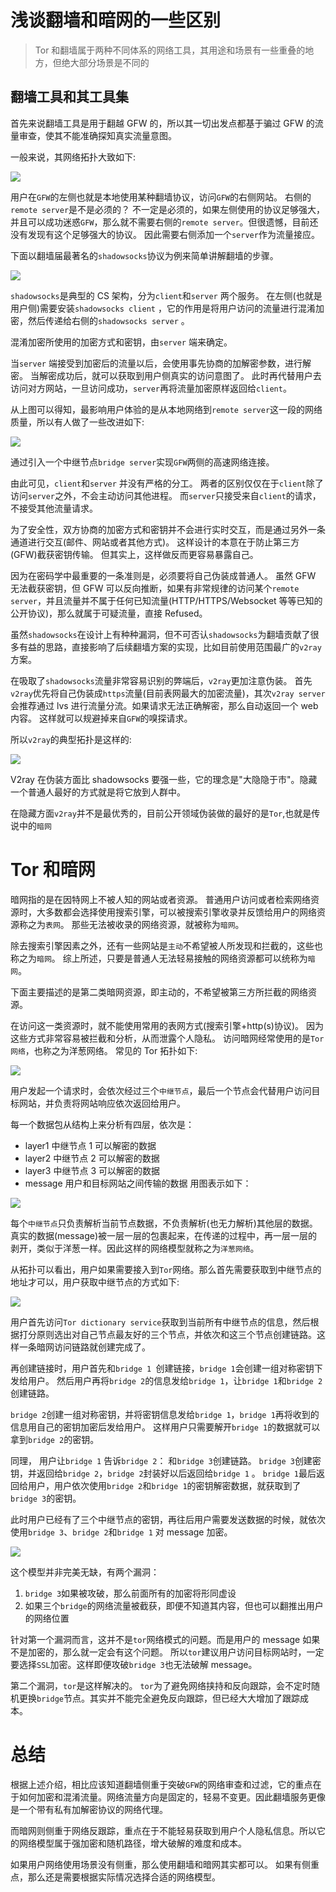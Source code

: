 # 浅谈翻墙和暗网的一些区别

> Tor 和翻墙属于两种不同体系的网络工具，其用途和场景有一些重叠的地方，但绝大部分场景是不同的

## 翻墙工具和其工具集

首先来说翻墙工具是用于翻越 GFW 的，所以其一切出发点都基于骗过 GFW 的流量审查，使其不能准确探知真实流量意图。

一般来说，其网络拓扑大致如下:

![](https://p.ipic.vip/lf62s2.png)

用户在`GFW`的左侧也就是本地使用某种翻墙协议，访问`GFW`的右侧网站。 右侧的`remote server`是不是必须的？ 不一定是必须的，如果左侧使用的协议足够强大，并且可以成功迷惑`GFW`，那么就不需要右侧的`remote server`。但很遗憾，目前还没有发现有这个足够强大的协议。 因此需要右侧添加一个`server`作为流量接应。

下面以翻墙届最著名的`shadowsocks`协议为例来简单讲解翻墙的步骤。

![](https://p.ipic.vip/yijo9i.png)

`shadowsocks`是典型的 CS 架构，分为`client`和`server` 两个服务。 在左侧(也就是用户侧)需要安装`shadowsocks client` ，它的作用是将用户访问的流量进行混淆加密，然后传递给右侧的`shadowsocks server` 。

混淆加密所使用的加密方式和密钥，由`server` 端来确定。

当`server` 端接受到加密后的流量以后，会使用事先协商的加解密参数，进行解密。 当解密成功后，就可以获取到用户侧真实的访问意图了。 此时再代替用户去访问对方网站，一旦访问成功，`server`再将流量加密原样返回给`client`。

从上图可以得知，最影响用户体验的是从本地网络到`remote server`这一段的网络质量，所以有人做了一些改进如下:

![](https://p.ipic.vip/a7o90u.png)

通过引入一个中继节点`bridge server`实现`GFW`两侧的高速网络连接。

由此可见，`client`和`server` 并没有严格的分工。 两者的区别仅仅在于`client`除了访问`server`之外，不会主动访问其他进程。 而`server`只接受来自`client`的请求，不接受其他流量请求。

为了安全性，双方协商的加密方式和密钥并不会进行实时交互，而是通过另外一条通道进行交互(邮件、网站或者其他方式)。 这样设计的本意在于防止第三方(GFW)截获密钥传输。 但其实上，这样做反而更容易暴露自己。

因为在密码学中最重要的一条准则是，必须要将自己伪装成普通人。 虽然 GFW 无法截获密钥，但 GFW 可以反向推断，如果有非常规律的访问某个`remote server`，并且流量并不属于任何已知流量(HTTP/HTTPS/Websocket 等等已知的公开协议)，那么就属于可疑流量，直接 Refused。

虽然`shadowsocks`在设计上有种种漏洞，但不可否认`shadowsocks`为翻墙贡献了很多有益的思路，直接影响了后续翻墙方案的实现，比如目前使用范围最广的`v2ray`方案。

在吸取了`shadowsocks`流量非常容易识别的弊端后，`v2ray`更加注意伪装。 首先`v2ray`优先将自己伪装成`https`流量(目前表网最大的加密流量)，其次`v2ray server`会推荐通过 lvs 进行流量分流。如果请求无法正确解密，那么自动返回一个 web 内容。 这样就可以规避掉来自`GFW`的嗅探请求。

所以`v2ray`的典型拓扑是这样的:

![](https://p.ipic.vip/qkxwk7.png)

V2ray 在伪装方面比 shadowsocks 要强一些，它的理念是"大隐隐于市"。隐藏一个普通人最好的方式就是将它放到人群中。

在隐藏方面`v2ray`并不是最优秀的，目前公开领域伪装做的最好的是`Tor`,也就是传说中的`暗网`

# Tor 和暗网

暗网指的是在因特网上不被人知的网站或者资源。 普通用户访问或者检索网络资源时，大多数都会选择使用搜索引擎，可以被搜索引擎收录并反馈给用户的网络资源称之为`表网`。 那些无法被收录的网络资源，就被称为`暗网`。

除去搜索引擎因素之外，还有一些网站是`主动`不希望被人所发现和拦截的，这些也称之为`暗网`。 综上所述，只要是普通人无法轻易接触的网络资源都可以统称为`暗网`。

下面主要描述的是第二类暗网资源，即主动的，不希望被第三方所拦截的网络资源。

在访问这一类资源时，就不能使用常用的表网方式(搜索引擎+http(s)协议)。 因为这些方式非常容易被拦截和分析，从而泄露个人隐私。 访问暗网经常使用的是`Tor网络`，也称之为洋葱网络。 常见的 Tor 拓扑如下:

![](https://p.ipic.vip/ht6fal.png)

用户发起一个请求时，会依次经过三个`中继节点`，最后一个节点会代替用户访问目标网站，并负责将网站响应依次返回给用户。

每一个数据包从结构上来分析有四层，依次是：

- layer1 中继节点 1 可以解密的数据
- layer2 中继节点 2 可以解密的数据
- layer3 中继节点 3 可以解密的数据
- message 用户和目标网站之间传输的数据
  用图表示如下：

![](https://p.ipic.vip/ya9un5.png)

每个`中继节点`只负责解析当前节点数据，不负责解析(也无力解析)其他层的数据。 真实的数据(message)被一层一层的包裹起来，在传递的过程中，再一层一层的剥开，类似于洋葱一样。因此这样的网络模型就称之为`洋葱网络`。

从拓扑可以看出，用户如果需要接入到`Tor`网络。那么首先需要获取到中继节点的地址才可以，用户获取中继节点的方式如下:

![](https://p.ipic.vip/cf9a2c.png)

用户首先访问`Tor dictionary service`获取到当前所有中继节点的信息，然后根据打分原则选出对自己节点最友好的三个节点，并依次和这三个节点创建链路。这样一条暗网访问链路就创建完成了。

再创建链接时，用户首先和`bridge 1 `创建链接，`bridge 1`会创建一组对称密钥下发给用户。 然后用户再将`bridge 2`的信息发给`bridge 1`，让`bridge 1`和`bridge 2`创建链路。

`bridge 2`创建一组对称密钥，并将密钥信息发给`bridge 1`，`bridge 1`再将收到的信息用自己的密钥加密后发给用户。 这样用户只需要解开`bridge 1`的数据就可以拿到`bridge 2`的密钥。

同理， 用户让`bridge 1` 告诉`bridge 2`： 和`bridge 3`创建链路。 `bridge 3`创建密钥，并返回给`bridge 2`，`bridge 2`封装好以后返回给`bridge 1` 。 `bridge 1`最后返回给用户，用户依次使用`bridge 2`和`bridge 1`的密钥解密数据，就获取到了`bridge 3`的密钥。

此时用户已经有了三个中继节点的密钥，再往后用户需要发送数据的时候，就依次使用`bridge 3`、`bridge 2`和`bridge 1` 对 message 加密。

![](https://p.ipic.vip/erijzd.png)

这个模型并非完美无缺，有两个漏洞：

1. `bridge 3`如果被攻破，那么前面所有的加密将形同虚设
2. 如果三个`bridge`的网络流量被截获，即便不知道其内容，但也可以翻推出用户的网络位置

针对第一个漏洞而言，这并不是`tor`网络模式的问题。而是用户的 message 如果不是加密的，那么就一定会有这个问题。 所以`tor`建议用户访问目标网站时，一定要选择`SSL`加密。这样即便攻破`bridge 3`也无法破解 message。

第二个漏洞，`tor`是这样解决的。 `tor`为了避免网络挟持和反向跟踪，会不定时随机更换`bridge`节点。其实并不能完全避免反向跟踪，但已经大大增加了跟踪成本。

# 总结

根据上述介绍，相比应该知道翻墙侧重于突破`GFW`的网络审查和过滤，它的重点在于如何加密和混淆流量。网络流量方向是固定的，轻易不变更。因此翻墙服务更像是一个带有私有加解密协议的网络代理。

而暗网则侧重于网络反跟踪，重点在于不能轻易获取到用户个人隐私信息。所以它的网络模型属于强加密和随机路径，增大破解的难度和成本。

如果用户网络使用场景没有侧重，那么使用翻墙和暗网其实都可以。 如果有侧重点，那么还是需要根据实际情况选择合适的网络模型。
